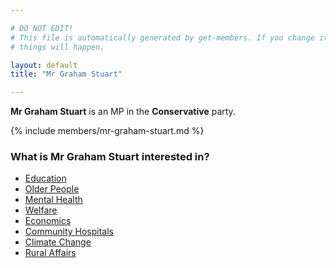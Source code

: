```yaml
---

# DO NOT EDIT!
# This file is automatically generated by get-members. If you change it, bad
# things will happen.

layout: default
title: "Mr Graham Stuart"

---
```


**Mr Graham Stuart** is an MP in the **Conservative** party.

{% include members/mr-graham-stuart.md %}

### What is Mr Graham Stuart interested in?


* [Education](/interests/education.html)
* [Older People](/interests/older-people.html)
* [Mental Health](/interests/mental-health.html)
* [Welfare](/interests/welfare.html)
* [Economics](/interests/economics.html)
* [Community Hospitals](/interests/community-hospitals.html)
* [Climate Change](/interests/climate-change.html)
* [Rural Affairs](/interests/rural-affairs.html)
